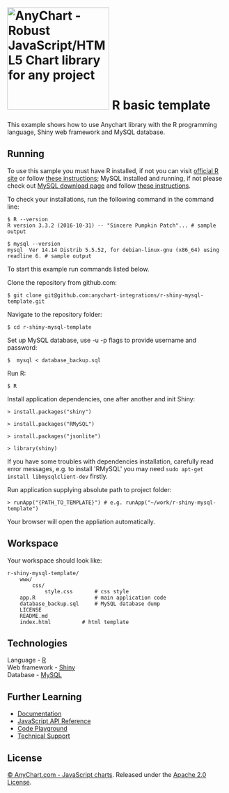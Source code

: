 [<img src="https://cdn.anychart.com/images/logo-transparent-segoe.png?2" width="234px" alt="AnyChart - Robust JavaScript/HTML5 Chart library for any project">](https://anychart.com)
R basic template
=========================

This example shows how to use Anychart library with the R programming language, Shiny web framework and MySQL database.

## Running

To use this sample you must have R installed, if not you can visit [official R site](https://www.r-project.org/) or follow [these instructions](https://www.digitalocean.com/community/tutorials/how-to-set-up-r-on-ubuntu-14-04);
MySQL installed and running, if not please check out [MySQL download page](https://dev.mysql.com/downloads/installer/) and follow [these instructions](http://dev.mysql.com/doc/refman/5.7/en/installing.html).

To check your installations, run the following command in the command line:
```
$ R --version
R version 3.3.2 (2016-10-31) -- "Sincere Pumpkin Patch"... # sample output

$ mysql --version
mysql  Ver 14.14 Distrib 5.5.52, for debian-linux-gnu (x86_64) using readline 6. # sample output
```

To start this example run commands listed below.

Clone the repository from github.com:
```
$ git clone git@github.com:anychart-integrations/r-shiny-mysql-template.git
```

Navigate to the repository folder:
```
$ cd r-shiny-mysql-template
```

Set up MySQL database, use -u -p flags to provide username and password:
```
$  mysql < database_backup.sql
```

Run R:
```
$ R
```

Install application dependencies, one after another and init Shiny:
```
> install.packages("shiny")

> install.packages("RMySQL")

> install.packages("jsonlite")

> library(shiny)
```
If you have some troubles with dependencies installation, carefully read error messages, e.g. to install 'RMySQL' you may need `sudo apt-get install libmysqlclient-dev` firstly.

Run application supplying absolute path to project folder:
```
> runApp("{PATH_TO_TEMPLATE}") # e.g. runApp("~/work/r-shiny-mysql-template") 
```

Your browser will open the appliation automatically.

## Workspace
Your workspace should look like:
```
r-shiny-mysql-template/
    www/
        css/
            style.css       # css style
	app.R					# main application code
    database_backup.sql     # MySQL database dump
    LICENSE
    README.md
    index.html			# html template
```

## Technologies
Language - [R](https://www.r-project.org/)<br />
Web framework - [Shiny](http://shiny.rstudio.com/)<br />
Database - [MySQL](https://www.mysql.com/)<br />


## Further Learning
* [Documentation](https://docs.anychart.com)
* [JavaScript API Reference](https://api.anychart.com)
* [Code Playground](https://playground.anychart.com)
* [Technical Support](https://anychart.com/support)

## License
[© AnyChart.com - JavaScript charts](http://www.anychart.com). Released under the [Apache 2.0 License](https://github.com/anychart-integrations/r-shiny-mysql-template/blob/master/LICENSE).
